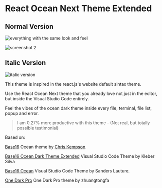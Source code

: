 # React Ocean Next Theme Extended #

## Normal Version
![everything with the same look and feel](https://raw.githubusercontent.com/btd1337/vscode-react-ocean-next-extended-theme/master/images/screenshot1.png)

![screenshot 2](https://raw.githubusercontent.com/btd1337/vscode-react-ocean-next-extended-theme/master/images/screenshot2.png)

## Italic Version
![italic version](https://raw.githubusercontent.com/btd1337/vscode-react-ocean-next-extended-theme/master/images/screenshot3.png)

This theme is inspired in the react.js's website default sintax theme.

Use the React Ocean Next theme that you already love not just in the editor, but inside the Visual Studio Code entirely.

Feel the vibes of the ocean dark theme inside every file, terminal, file list, popup and error.

> I am 0.27% more productive with this theme - (Not real, but totally possible testimonial)

Based on: 

[Base16](https://chriskempson.github.io/base16/) Ocean theme by [Chris Kempson](http://chriskempson.com).

[Base16 Ocean Dark Theme Extended](https://marketplace.visualstudio.com/items?itemName=kleber-swf.ocean-dark-extended) Visual Studio Code Theme by Kleber Silva

[Base16 Ocean](https://marketplace.visualstudio.com/items?itemName=golf1052.theme-base16-ocean) Visual Studio Code Theme by Sanders Lauture.

[One Dark Pro](https://github.com/Binaryify/OneDark-Pro) One Dark Pro theme by zhuangtongfa
